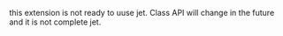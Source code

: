 this extension is not ready to uuse jet.
Class API will change in the future and it is not complete jet.
